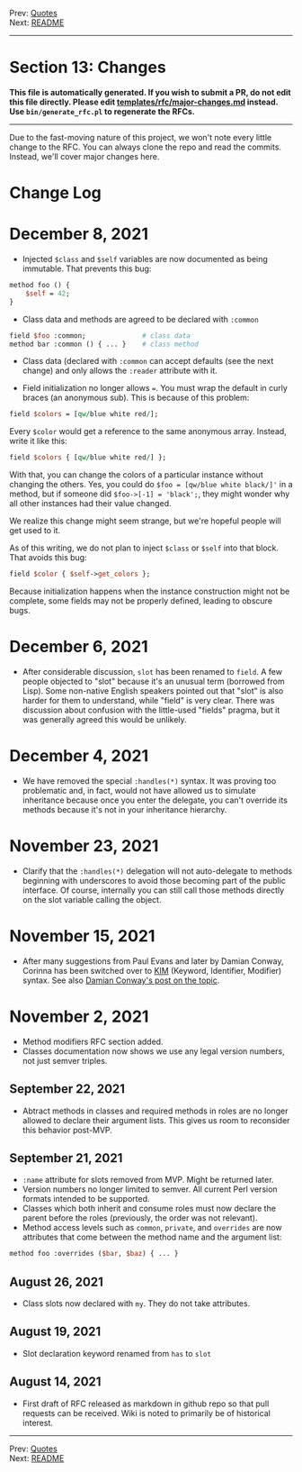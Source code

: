 Prev: [Quotes](quotes.md)   
Next: [README](/README.md)

---

# Section 13: Changes

**This file is automatically generated. If you wish to submit a PR, do not
edit this file directly. Please edit
[templates/rfc/major-changes.md](https://github.com/Ovid/Cor/tree/master/templates/rfc/major-changes.md) instead. Use `bin/generate_rfc.pl` to regenerate the RFCs.**

---

Due to the fast-moving nature of this project, we won't note every little
change to the RFC. You can always clone the repo and read the commits.
Instead, we'll cover major changes here.

# Change Log

# December 8, 2021

- Injected `$class` and `$self` variables are now documented as being
  immutable. That prevents this bug:

```perl
method foo () {
    $self = 42;
}
```

- Class data and methods are agreed to be declared with `:common`


```perl
field $foo :common;              # class data
method bar :common () { ... }    # class method
```

- Class data (declared with `:common` can accept defaults (see the next
  change) and only allows the `:reader` attribute with it.

- Field initialization no longer allows `=`.  You must wrap the default in
  curly braces (an anonymous sub). This is because of this problem:

```perl
field $colors = [qw/blue white red/];
```

Every `$color` would get a reference to the same anonymous array. Instead, write
it like this:

```perl
field $colors { [qw/blue white red/] };
```

With that, you can change the colors of a particular instance without changing
the others. Yes, you could do `$foo = [qw/blue white black/]'` in a method,
but if someone did `$foo->[-1] = 'black';`, they might wonder why all other
instances had their value changed.

We realize this change might seem strange, but we're hopeful people will get
used to it.

As of this writing, we do not plan to inject `$class` or `$self` into that
block. That avoids this bug:

```perl
field $color { $self->get_colors };
```

Because initialization happens when the instance construction might not be
complete, some fields may not be properly defined, leading to obscure bugs.

# December 6, 2021

- After considerable discussion, `slot` has been renamed to `field`. A few
  people objected to "slot" because it's an unusual term (borrowed from Lisp).
  Some non-native English speakers pointed out that "slot" is also harder for
  them to understand, while "field" is very clear. There was discussion about
  confusion with the little-used "fields" pragma, but it was generally agreed
  this would be unlikely.

# December 4, 2021

- We have removed the special `:handles(*)` syntax. It was proving too
  problematic and, in fact, would not have allowed us to simulate inheritance
  because once you enter the delegate, you can't override its methods because
  it's not in your inheritance hierarchy.

# November 23, 2021

- Clarify that the `:handles(*)` delegation will not auto-delegate to methods
  beginning with underscores to avoid those becoming part of the public
  interface. Of course, internally you can still call those methods directly
  on the slot variable calling the object.

# November 15, 2021

- After many suggestions from Paul Evans and later by Damian Conway, Corinna
  has been switched over to
  [KIM](https://ovid.github.io/articles/language-design-consistency.html)
  (Keyword, Identifier, Modifier) syntax. See also [Damian Conway's post on
  the
  topic](http://blogs.perl.org/users/damian_conway/2021/11/a-dream-resyntaxed.html).

# November 2, 2021

- Method modifiers RFC section added.
- Classes documentation now shows we use any legal version numbers, not just
  semver triples.

## September 22, 2021

- Abtract methods in classes and required methods in roles are no longer
  allowed to declare their argument lists. This gives us room to reconsider
  this behavior post-MVP.

## September 21, 2021

- `:name` attribute for slots removed from MVP. Might be returned later.
- Version numbers no longer limited to semver. All current Perl version
  formats intended to be supported.
- Classes which both inherit and consume roles must now declare the parent
  before the roles (previously, the order was not relevant).
- Method access levels such as `common`, `private`, and `overrides` are now
  attributes that come between the method name and the argument list:

```perl
method foo :overrides ($bar, $baz) { ... }
```

## August 26, 2021

- Class slots now declared with `my`. They do not take attributes.

## August 19, 2021

- Slot declaration keyword renamed from `has` to `slot`

## August 14, 2021

- First draft of RFC released as markdown in github repo so that pull requests
  can be received. Wiki is noted to primarily be of historical interest.


---

Prev: [Quotes](quotes.md)   
Next: [README](/README.md)
